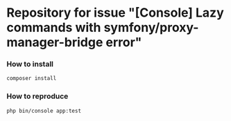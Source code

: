 # Repository for issue "[Console] Lazy commands with symfony/proxy-manager-bridge error"

### How to install
```bash
composer install
```

### How to reproduce
```bash
php bin/console app:test
```
